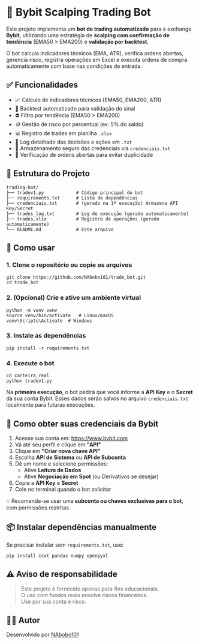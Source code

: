 # 🤖 Bybit Scalping Trading Bot

Este projeto implementa um **bot de trading automatizado** para a exchange **Bybit**, utilizando uma estratégia de **scalping com confirmação de tendência** (EMA50 > EMA200) e **validação por backtest**.

O bot calcula indicadores técnicos (EMA, ATR), verifica ordens abertas, gerencia risco, registra operações em Excel e executa ordens de compra automaticamente com base nas condições de entrada.

## ✅ Funcionalidades

- 📈 Cálculo de indicadores técnicos (EMA50, EMA200, ATR)  
- 🧠 Backtest automatizado para validação do sinal  
- ⛔ Filtro por tendência (EMA50 > EMA200)  
- 🪙 Gestão de risco por percentual (ex: 5% do saldo)  
- 📊 Registro de trades em planilha `.xlsx`  
- 🧾 Log detalhado das decisões e ações em `.txt`  
- 🔐 Armazenamento seguro das credenciais via `credenciais.txt`  
- 🚫 Verificação de ordens abertas para evitar duplicidade  

## 📁 Estrutura do Projeto

```
trading-bot/
├── tradev1.py            # Código principal do bot
├── requirements.txt      # Lista de dependências
├── credenciais.txt       # (gerado na 1ª execução) Armazena API Key/Secret
├── trades_log.txt        # Log de execução (gerado automaticamente)
├── trades.xlsx           # Registro de operações (gerado automaticamente)
└── README.md             # Este arquivo
```

## 🚀 Como usar

### 1. Clone o repositório ou copie os arquivos

```
git clone https://github.com/NAbobo101/trade_bot.git
cd trade_bot
```

### 2. (Opcional) Crie e ative um ambiente virtual

```
python -m venv venv
source venv/bin/activate   # Linux/macOS
venv\Scripts\Activate  # Windows
```

### 3. Instale as dependências

```
pip install -r requirements.txt
```

### 4. Execute o bot

```
cd carteira_real
python tradev1.py
```

Na **primeira execução**, o bot pedirá que você informe a **API Key** e o **Secret** da sua conta Bybit. Esses dados serão salvos no arquivo `credenciais.txt` localmente para futuras execuções.

## 🔐 Como obter suas credenciais da Bybit

1. Acesse sua conta em: https://www.bybit.com  
2. Vá até seu perfil e clique em **"API"**  
3. Clique em **"Criar nova chave API"**  
4. Escolha **API de Sistema** ou **API de Subconta**  
5. Dê um nome e selecione permissões:  
   - Ative **Leitura de Dados**  
   - Ative **Negociação em Spot** (ou Derivativos se desejar)  
6. Copie a **API Key** e **Secret**  
7. Cole no terminal quando o bot solicitar  

💡 Recomenda-se usar uma **subconta ou chaves exclusivas para o bot**, com permissões restritas.

## 📦 Instalar dependências manualmente

Se precisar instalar sem `requirements.txt`, use:

```
pip install ccxt pandas numpy openpyxl
```

## ⚠️ Aviso de responsabilidade

> Este projeto é fornecido apenas para fins educacionais.  
> O uso com fundos reais envolve riscos financeiros.  
> Use por sua conta e risco.

## 👨‍💻 Autor

Desenvolvido por [NAbobo101](https://github.com/NAbobo101)
